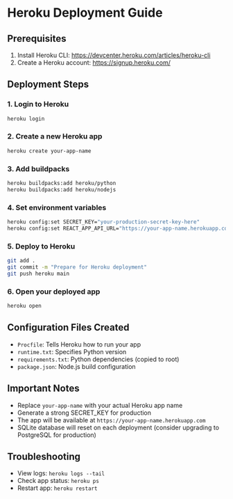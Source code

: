 # Heroku Deployment Guide

## Prerequisites
1. Install Heroku CLI: https://devcenter.heroku.com/articles/heroku-cli
2. Create a Heroku account: https://signup.heroku.com/

## Deployment Steps

### 1. Login to Heroku
```bash
heroku login
```

### 2. Create a new Heroku app
```bash
heroku create your-app-name
```

### 3. Add buildpacks
```bash
heroku buildpacks:add heroku/python
heroku buildpacks:add heroku/nodejs
```

### 4. Set environment variables
```bash
heroku config:set SECRET_KEY="your-production-secret-key-here"
heroku config:set REACT_APP_API_URL="https://your-app-name.herokuapp.com/api"
```

### 5. Deploy to Heroku
```bash
git add .
git commit -m "Prepare for Heroku deployment"
git push heroku main
```

### 6. Open your deployed app
```bash
heroku open
```

## Configuration Files Created
- `Procfile`: Tells Heroku how to run your app
- `runtime.txt`: Specifies Python version
- `requirements.txt`: Python dependencies (copied to root)
- `package.json`: Node.js build configuration

## Important Notes
- Replace `your-app-name` with your actual Heroku app name
- Generate a strong SECRET_KEY for production
- The app will be available at `https://your-app-name.herokuapp.com`
- SQLite database will reset on each deployment (consider upgrading to PostgreSQL for production)

## Troubleshooting
- View logs: `heroku logs --tail`
- Check app status: `heroku ps`
- Restart app: `heroku restart`